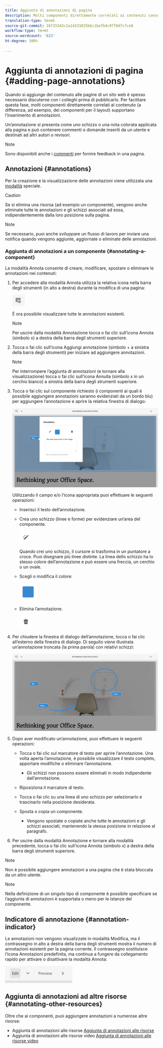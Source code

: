 ```yaml
---
title: Aggiunta di annotazioni di pagina
description: Molti componenti direttamente correlati ai contenuti consentono di aggiungere un’annotazione
translation-type: tm+mt
source-git-commit: 16725342c1a14231025bbc1bafb4c97f0d7cfce8
workflow-type: tm+mt
source-wordcount: '623'
ht-degree: 100%

---
```



# Aggiunta di annotazioni di pagina {#adding-page-annotations}

Quando si aggiunge del contenuto alle pagine di un sito web è spesso necessario discuterne con i colleghi prima di pubblicarlo. Per facilitare questa fase, molti componenti direttamente correlati al contenuto (a differenza, ad esempio, dei componenti per il layout) supportano l’inserimento di annotazioni.

Un’annotazione si presenta come uno schizzo o una nota colorata applicata alla pagina e può contenere commenti o domande inseriti da un utente e destinati ad altri autori o revisori.

>[!NOTE]
>
>Sono disponibili anche i [commenti](/help/sites-cloud/authoring/getting-started/basic-handling.md#timeline) per fornire feedback in una pagina.

## Annotazioni {#annotations}

Per la creazione e la visualizzazione delle annotazioni viene utilizzata una [modalità](/help/sites-cloud/authoring/fundamentals/environment-tools.md#page-modes) speciale.

>[!CAUTION]
>
>Se si elimina una risorsa (ad esempio un componente), vengono anche eliminate tutte le annotazioni e gli schizzi associati ad essa, indipendentemente dalla loro posizione sulla pagina.

>[!NOTE]
>
>Se necessario, puoi anche sviluppare un flusso di lavoro per inviare una notifica quando vengono aggiunte, aggiornate o eliminate delle annotazioni.

### Aggiunta di annotazioni a un componente {#annotating-a-component}

La modalità Annota consente di creare, modificare, spostare o eliminare le annotazioni nei contenuti:

1. Per accedere alla modalità Annota utilizza la relativa icona nella barra degli strumenti (in alto a destra) durante la modifica di una pagina:

   ![Pulsante Annotazione](/help/sites-cloud/authoring/assets/annotations.png)

   È ora possibile visualizzare tutte le annotazioni esistenti.

   >[!NOTE]
   >
   >Per uscire dalla modalità Annotazione tocca o fai clic sull’icona Annota (simbolo x) a destra della barra degli strumenti superiore.

1. Tocca o fai clic sull’icona Aggiungi annotazione (simbolo + a sinistra della barra degli strumenti) per iniziare ad aggiungere annotazioni.

   >[!NOTE]
   >
   >Per interrompere l’aggiunta di annotazioni (e tornare alla visualizzazione) tocca o fai clic sull’icona Annulla (simbolo x in un cerchio bianco) a sinistra della barra degli strumenti superiore.

1. Tocca o fai clic sul componente richiesto (i componenti ai quali è possibile aggiungere annotazioni saranno evidenziati da un bordo blu) per aggiungere l’annotazione e aprire la relativa finestra di dialogo:

   ![Aggiunta di un’annotazione](/help/sites-cloud/authoring/assets/annotation-adding.png)

   Utilizzando il campo e/o l’icona appropriata puoi effettuare le seguenti operazioni:

   * Inserisci il testo dell’annotazione.
   * Crea uno schizzo (linee e forme) per evidenziare un’area del componente.

      ![Pulsante Schizzo per l’annotazione](/help/sites-cloud/authoring/assets/annotation-sketch.png)

      Quando crei uno schizzo, il cursore si trasforma in un puntatore a croce. Puoi disegnare più linee distinte. La linea dello schizzo ha lo stesso colore dell’annotazione e può essere una freccia, un cerchio o un ovale.

   * Scegli o modifica il colore:

      ![Pulsante Campione colore per l’annotazione](/help/sites-cloud/authoring/assets/annotation-color-swatch.png)

   * Elimina l’annotazione.

      ![Pulsante di eliminazione dell’annotazione](/help/sites-cloud/authoring/assets/annotation-delete.png)

1. Per chiudere la finestra di dialogo dell’annotazione, tocca o fai clic all’esterno della finestra di dialogo. Di seguito viene illustrata un’annotazione troncata (la prima parola) con relativi schizzi:

   ![Schizzi per annotazione](/help/sites-cloud/authoring/assets/annotation-sketches.png)

1. Dopo aver modificato un’annotazione, puoi effettuare le seguenti operazioni:

   * Tocca o fai clic sul marcatore di testo per aprire l’annotazione. Una volta aperta l’annotazione, è possibile visualizzare il testo completo, apportare modifiche o eliminare l’annotazione.

      * Gli schizzi non possono essere eliminati in modo indipendente dall’annotazione.
   * Riposiziona il marcatore di testo.
   * Tocca o fai clic su una linea di uno schizzo per selezionarlo e trascinarlo nella posizione desiderata.
   * Sposta o copia un componente.

      * Vengono spostate o copiate anche tutte le annotazioni e gli schizzi associati, mantenendo la stessa posizione in relazione al paragrafo.


1. Per uscire dalla modalità Annotazione e tornare alla modalità precedente, tocca o fai clic sull’icona Annota (simbolo x) a destra della barra degli strumenti superiore.

>[!NOTE]
>
>Non è possibile aggiungere annotazioni a una pagina che è stata bloccata da un altro utente.

>[!NOTE]
>
>Nella definizione di un singolo tipo di componente è possibile specificare se l’aggiunta di annotazioni è supportata o meno per le istanze del componente.

## Indicatore di annotazione {#annotation-indicator}

Le annotazioni non vengono visualizzate in modalità Modifica, ma il contrassegno in alto a destra della barra degli strumenti mostra il numero di annotazioni esistenti per la pagina corrente. Il contrassegno sostituisce l’icona Annotazioni predefinita, ma continua a fungere da collegamento rapido per attivare o disattivare la modalità Annota:

![Indicatore di annotazione](/help/sites-cloud/authoring/assets/annotation-indicator.png)

## Aggiunta di annotazioni ad altre risorse {#annotating-other-resources}

Oltre che ai componenti, puoi aggiungere annotazioni a numerose altre risorse:

* Aggiunta di annotazioni alle risorse [Aggiunta di annotazioni alle risorse](/help/assets/manage-digital-assets.md#annotating)
* Aggiunta di annotazioni alle risorse video [Aggiunta di annotazioni alle risorse video](/help/assets/manage-video-assets.md#annotate-video-assets)
